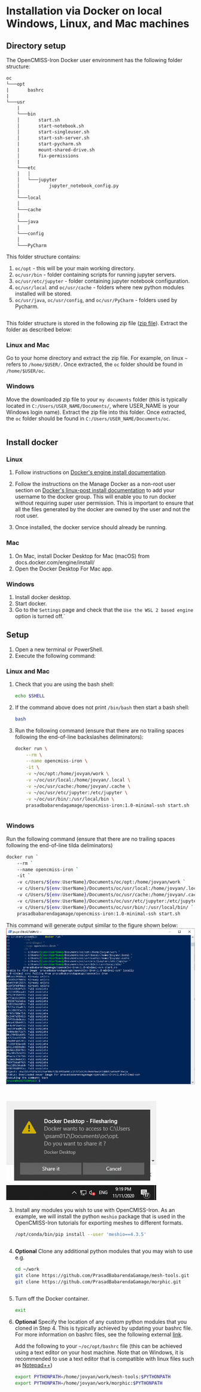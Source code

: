 # Installation via Docker on local Windows, Linux, and Mac machines

## Directory setup
The OpenCMISS-Iron Docker user environment has the following folder structure:
```
oc
└───opt
|       bashrc
|
└───usr
    |
    └───bin
    │       start.sh
    │       start-notebook.sh
    │       start-singleuser.sh
    │       start-ssh-server.sh
    |       start-pycharm.sh
    |       mount-shared-drive.sh
    │       fix-permissions
    |
    └───etc
    │   │
    │   └───jupyter
    │           jupyter_notebook_config.py
    │   
    └───local
    │   
    └───cache
    │   
    └───java
    │   
    └───config
    │   
    └───PyCharm

```
This folder structure contains:

1. `oc/opt` - this will be your main working directory.
2. `oc/usr/bin` - folder containing scripts for running jupyter servers.
3. `oc/usr/etc/jupyter` - folder containing jupyter notebook configuration. 
4. `oc/usr/local` and `oc/usr/cache` - folders where new python modules installed will be stored.
5. `oc/usr/java`, `oc/usr/config`, and `oc/usr/PyCharm` - folders used by Pycharm.


``` Important:: The working oc/opt directory created on the host machine will be mapped to "/home/jovyan/work" within the Docker container. Only items within this folder will persist once the container is shutdown. Any files outside this container will not be recoverable (running a Docker container can be thought of as getting a new computer with a fresh installation - only items in the mapped drive will be available the next time you start the Docker container). 
```

This folder structure is stored in the following zip file ([zip file](../../_static/oc.zip)). Extract the folder as described below:

### Linux and Mac
Go to your home directory and extract the zip file. For example, on linux `~` refers to `/home/$USER/`. Once extracted, the `oc` folder should be found in `/home/$USER/oc`.

### Windows
Move the downloaded zip file to your `my documents` folder (this is typically located in `C:/Users/USER_NAME/Documents/`, where USER_NAME is your Windows login name). Extract the zip file into this folder. Once extracted, the `oc` folder should be found in `C:/Users/USER_NAME/Documents/oc`.

``` Important:: Check the extracted folder to ensure that the zip file was extracted as 'C:/Users/USER_NAME/Documents/oc' and not 'C:/Users/USER_NAME/Documents/oc/oc'.
```

## Install docker

### Linux
1. Follow instructions on [Docker's engine install documentation](https://docs.docker.com/engine/install/).
        
2. Follow the instructions on the Manage Docker as a non-root user section on [Docker's linux-post install documentation](https://docs.docker.com/engine/install/linux-postinstall/) to add your username to the docker group. This will enable you to run docker without requiring super user permission. This is important to ensure that all the files generated by the docker are owned by the user and not the root user. 

3. Once installed, the docker service should already be running.
 
### Mac   
1. On Mac, install Docker Desktop for Mac (macOS) from docs.docker.com/engine/install/
2. Open the Docker Desktop For Mac app.

### Windows

1. Install docker desktop.
2. Start docker.
3. Go to the ```Settings``` page and check that the 
```Use the WSL 2 based engine``` option is turned off.`

## Setup
1. Open a new terminal or PowerShell.
2. Execute the following command:

### Linux and Mac

1. Check that you are using the bash shell:
    ```bash
    echo $SHELL
    ```
2. If the command above does not print `/bin/bash` then start a bash shell:
    ```bash
    bash
    ```
3. Run the following command (ensure that there are no trailing spaces following the end-of-line backslashes deliminators):
    ```bash
    docker run \
        --rm \
        --name opencmiss-iron \
        -it \
        -v ~/oc/opt:/home/jovyan/work \
        -v ~/oc/usr/local:/home/jovyan/.local \
        -v ~/oc/usr/cache:/home/jovyan/.cache \
        -v ~/oc/usr/etc/jupyter:/etc/jupyter \
        -v ~/oc/usr/bin/:/usr/local/bin \
        prasadbabarendagamage/opencmiss-iron:1.0-minimal-ssh start.sh
    ```
    ``` Important:: Repeat the above command if you recieve an error like: 'docker: Error response from daemon'.
    ```   
   
### Windows
Run the following command (ensure that there are no trailing spaces following the end-of-line tilda deliminators)
```bash
docker run `
    --rm `
    --name opencmiss-iron `
    -it `
    -v c/Users/${env:UserName}/Documents/oc/opt:/home/jovyan/work `
    -v c/Users/${env:UserName}/Documents/oc/usr/local:/home/jovyan/.local `
    -v c/Users/${env:UserName}/Documents/oc/usr/cache:/home/jovyan/.cache `
    -v c/Users/${env:UserName}/Documents/oc/usr/etc/jupyter:/etc/jupyter `
    -v c/Users/${env:UserName}/Documents/oc/usr/bin/:/usr/local/bin/ `
    prasadbabarendagamage/opencmiss-iron:1.0-minimal-ssh start.sh
```
This command will generate output similar to the figure shown below:
![Docker Windows pull](./docker_windows_first_pull.png) 

``` Important:: Repeat the above command if you recieve an error like: 'docker: Error response from daemon'.
```

``` Important:: Once this command is executed, pop-ups will show on the bottom right of the windows desktop requestion permission for docker to access folders as shown below. Select 'share it' for each case. 
```
![Docker Windows share-it permissions](./docker_windows_share_it_permissions.png) 

3. Install any modules you wish to use with OpenCMISS-Iron. As an example, we will install the python `meshio` package that is used in the OpenCMISS-Iron tutorials for exporting meshes to different formats. 
    ``` bash
    /opt/conda/bin/pip install --user 'meshio==4.3.5'
    ```
    ``` Important:: Once new packages are installed, to use them, the JupyterLab kernel needs to be restarted. This can be achieved by selecting the Kernel menu on JupyterLab and selecting 'Restart Kernel'.
    ```
4. **Optional** Clone any additional python modules that you may wish to use e.g.
    ``` bash
    cd ~/work
    git clone https://github.com/PrasadBabarendaGamage/mesh-tools.git
    git clone https://github.com/PrasadBabarendaGamage/morphic.git
    ```
    ``` Note:: When using a PowerShell, copy these commands one line at a time.
    ```   
5. Turn off the Docker container.
    ``` bash
    exit
    ```
6. **Optional** Specify the location of any custom python modules that you cloned in Step 4. This is typically achieved by updating your bashrc file. For more information on bashrc files, see the following external [link](https://support.nesi.org.nz/hc/en-gb/articles/360001194536-What-are-my-bashrc-bash-profile-for-). 

    Add the following to your `~/oc/opt/bashrc` file (this can be achieved using a text editor on your host machine. Note that on Windows, it is recommended to use a text editor that is compatible with linux files such as [Notepad++](https://notepad-plus-plus.org/downloads/))
   ```bash
   export PYTHONPATH=/home/jovyan/work/mesh-tools:$PYTHONPATH
   export PYTHONPATH=/home/jovyan/work/morphic:$PYTHONPATH
   ```
   